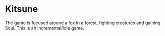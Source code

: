 # Kitsune
The game is focused around a fox in a forest, fighting creatures and gaining Soul. This is an incremental/idle game.